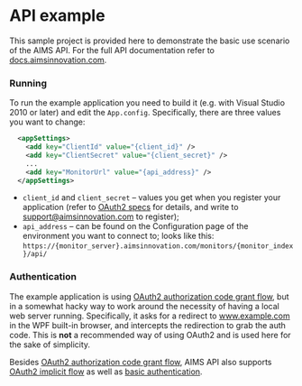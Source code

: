 ﻿# API example

This sample project is provided here to demonstrate the basic use scenario of the AIMS API. For the full API documentation refer to [docs.aimsinnovation.com](https://docs.aimsinnovation.com/monitor).

### Running

To run the example application you need to build it (e.g. with Visual Studio 2010 or later) and edit the `App.config`. Specifically, there are three values you want to change:

```xml
  <appSettings>
    <add key="ClientId" value="{client_id}" />
    <add key="ClientSecret" value="{client_secret}" />
    ...
    <add key="MonitorUrl" value="{api_address}" />
  </appSettings>
```

 - `client_id` and `client_secret` – values you get when you register your application (refer to [OAuth2 specs](https://tools.ietf.org/html/rfc6749) for details, and write to support@aimsinnovation.com to register);
 - `api_address` – can be found on the Configuration page of the environment you want to connect to; looks like this: `https://{monitor_server}.aimsinnovation.com/monitors/{monitor_index}/api/`

### Authentication

The example application is using [OAuth2 authorization code grant flow](https://tools.ietf.org/html/rfc6749#section-4.1), but in a somewhat hacky way to work around the necessity of having a local web server running. Specifically, it asks for a redirect to www.example.com in the WPF built-in browser, and intercepts the redirection to grab the auth code. This is **not** a recommended way of using OAuth2 and is used here for the sake of simplicity.

Besides [OAuth2 authorization code grant flow](https://tools.ietf.org/html/rfc6749#section-4.1), AIMS API also supports [OAuth2 implicit flow](https://tools.ietf.org/html/rfc6749#section-4.2) as well as [basic authentication](https://tools.ietf.org/html/rfc2617#section-2).
